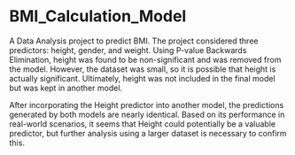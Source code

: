 # BMI_Calculation_Model
A Data Analysis project to predict BMI. The project considered three predictors: height, gender, and weight. Using P-value Backwards Elimination, height was found to be non-significant and was removed from the model. However, the dataset was small, so it is possible that height is actually significant. Ultimately, height was not included in the final model but was kept in another model.

After incorporating the Height predictor into another model, the predictions generated by both models are nearly identical. Based on its performance in real-world scenarios, it seems that Height could potentially be a valuable predictor, but further analysis using a larger dataset is necessary to confirm this.